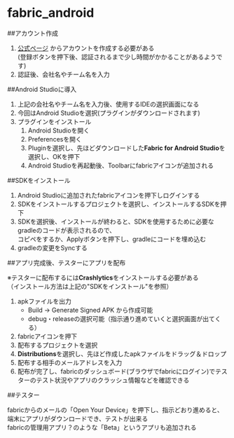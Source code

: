 # fabric_android

##アカウント作成

1. [公式ページ](https://get.fabric.io/) からアカウントを作成する必要がある  
(登録ボタンを押下後、認証されるまで少し時間がかかることがあるようです)
2. 認証後、会社名やチーム名を入力

##Android Studioに導入

1. 上記の会社名やチーム名を入力後、使用するIDEの選択画面になる
2. 今回はAndroid Studioを選択(プラグインがダウンロードされます)
3. プラグインをインストール
    1. Android Studioを開く
    2. Preferencesを開く
    3. Pluginを選択し、先ほどダウンロードした**Fabric for Android Studio**を選択し、OKを押下
    4. Android Studioを再起動後、Toolbarにfabricアイコンが追加される

##SDKをインストール

1. Android Studioに追加されたfabricアイコンを押下しログインする
2. SDKをインストールするプロジェクトを選択し、インストールするSDKを押下
3. SDKを選択後、インストールが終わると、SDKを使用するために必要なgradleのコードが表示されるので、  
   コピペをするか、Applyボタンを押下し、gradleにコードを埋め込む
4. gradleの変更をSyncする

##アプリ完成後、テスターにアプリを配布

※テスターに配布するには**Crashlytics**をインストールする必要がある  
（インストール方法は上記の"SDKをインストール"を参照）  

1. apkファイルを出力  
    * Build -> Generate Signed APK から作成可能  
    * debug・releaseの選択可能（指示通り進めていくと選択画面が出てくる）  
2. fabricアイコンを押下  
3. 配布するプロジェクトを選択  
4. **Distributions**を選択し、先ほど作成したapkファイルをドラッグ＆ドロップ  
5. 配布する相手のメールアドレスを入力  
6. 配布が完了し、fabricのダッシュボード(ブラウザでfabricにログイン)でテスターのテスト状況やアプリのクラッシュ情報などを確認できる

##テスター

fabricからのメールの「Open Your Device」を押下し、指示どおり進めると、
端末にアプリがダウンロードでき、テストが出来る  
fabricの管理用アプリ？のような「Beta」というアプリも追加される